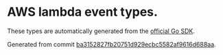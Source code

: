 # AWS lambda event types.

These types are automatically generated from the
[official Go SDK](https://github.com/aws/aws-lambda-go/tree/master/events).

Generated from commit [ba3152827fb20751d929ecbc5582af9616d688aa](https://github.com/aws/aws-lambda-go/commit/ba3152827fb20751d929ecbc5582af9616d688aa).
